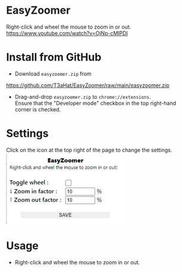 # EasyZoomer

Right-click and wheel the mouse to zoom in or out.  
https://www.youtube.com/watch?v=OjNp-cMlPDI

# Install from GitHub

- Download `easyzoomer.zip` from

https://github.com/T3aHat/EasyZoomer/raw/main/easyzoomer.zip

- Drag-and-drop `easyzoomer.zip` to `chrome://extensions`.  
  Ensure that the "Developer mode" checkbox in the top right-hand corner is checked.

# Settings

Click on the icon at the top right of the page to change the settings.  
![easyzoomer.png](https://github.com/T3aHat/EasyZoomer/raw/main/images/easyzoomer.png)

# Usage

- Right-click and wheel the mouse to zoom in or out.
